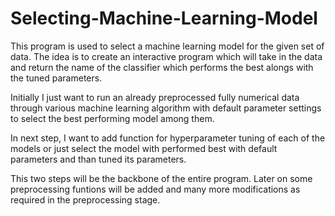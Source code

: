 # Selecting-Machine-Learning-Model
This program is used to select a machine learning model for the given set of data. The idea is to create an interactive program which will take in the data and return the name of the classifier which performs the best alongs with the tuned parameters.

Initially I just want to run an already preprocessed fully numerical data through various machine learning algorithm with default parameter settings to select the best performing model among them.

In next step, I want to add function for hyperparameter tuning of each of the models or just select the model with performed best with default parameters and than tuned its parameters.

This two steps will be the backbone of the entire program. Later on some preprocessing funtions will be added and many more modifications as required in the preprocessing stage.
